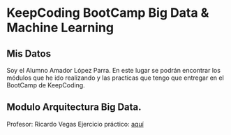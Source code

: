 # KeepCoding BootCamp Big Data & Machine Learning

## Mis Datos
Soy el Alumno Amador López Parra. En este lugar se podrán encontrar los módulos que he ido realizando y las practicas que tengo que entregar en el BootCamp de KeepCoding.

## Modulo Arquitectura Big Data.

Profesor: Ricardo Vegas
Ejercicio práctico: [aquí]()